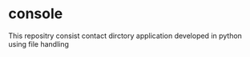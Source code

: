 # console
This repositry consist contact dirctory application developed in python using file handling
